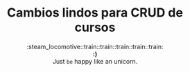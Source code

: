 <h1 align="center">Cambios lindos para CRUD de cursos</h1>

<div align="center">
  :steam_locomotive::train::train::train::train::train:
</div>
<div align="center">
  <strong>:)</strong>
</div>
<div align="center">
  Just <code>be</code> happy like an unicorn.
</div>
